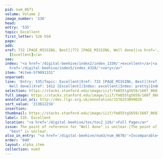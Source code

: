 ```yaml
---
pid: num_0671
volume: Volume 2
image_number: '136'
head:
entry: '535'
topic: Excellent
first_letter: 526-550
page:
add:
xref: 732 [PAGE_MISSING, Best]|772 [PAGE_MISSING, Well done]|<a href='/digital-beehive/num6/num_2038/'>1412
  [Excellent]</a>
see:
index: "<a href='/digital-beehive/index2/index_1330/'>excellent</a>|<a href='/digital-beehive/index4/index_3145/'>pretty</a>|<a
  href='/digital-beehive/index5/index_4320/'>very</a>"
item: "#item-5f9091331"
unparsed:
line: 'Entry: 535|Topic: Excellent|Xref: 732 [PAGE_MISSING, Best]|Xref: 772 [PAGE_MISSING,
  Well done]|Xref: 1412 [Excellent]|Index: excellent|Index: pretty|Index: very|#item-5f9091331'
selection: https://stacks.stanford.edu/image/iiif/fm855tg5659/1607_0603/876,2234,10,2/full/0/default.jpg
full_image: https://stacks.stanford.edu/image/iiif/fm855tg5659/1607_0603/full/full/0/default.jpg
annotation_uri: http://dev.llgc.org.uk/annotation/1576253899028
sort_value: '213612234'
insertion:
thumbnail: https://stacks.stanford.edu/image/iiif/fm855tg5659/1607_0603/876,2234,600,180/250,/0/default.jpg
label: 535. Excellent
location: "<a href='/digital-beehive/toc/toc2_126/'>Full Page</a>"
issue: The point of reference for "Well done" is unclear.|The point of reference for
  "best" is unclear.
also_in_entry: "<a href='/digital-beehive/num3/num_0670/'>Incomparable</a>"
order: '040'
layout: alpha_item
collection: num3
---
```

